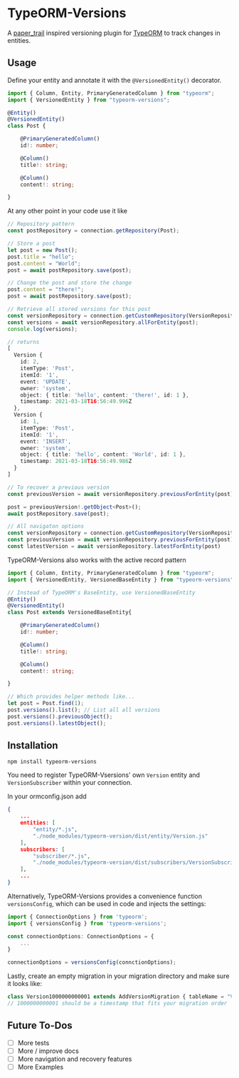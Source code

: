 # TypeORM-Versions

A [paper_trail](https://github.com/paper-trail-gem/paper_trail) inspired versioning plugin for [TypeORM](https://typeorm.io/) to track changes in entities.

## Usage

Define your entity and annotate it with the `@VersionedEntity()` decorator.

```typescript
import { Column, Entity, PrimaryGeneratedColumn } from "typeorm";
import { VersionedEntity } from "typeorm-versions";

@Entity()
@VersionedEntity()
class Post {

    @PrimaryGeneratedColumn()
    id!: number;

    @Column()    
    title!: string;

    @Column()
    content!: string;

}
```

At any other point in your code use it like

```typescript
// Repository pattern
const postRepository = connection.getRepository(Post);

// Store a post
let post = new Post();
post.title = "hello";
post.content = "World";
post = await postRepository.save(post);

// Change the post and store the change
post.content = "there!";
post = await postRepository.save(post);

// Retrieve all stored versions for this post
const versionRepository = connection.getCustomRepository(VersionRepository);
const versions = await versionRepository.allForEntity(post);
console.log(versions);

// returns
[
  Version {
    id: 2,
    itemType: 'Post',
    itemId: '1',
    event: 'UPDATE',
    owner: 'system',
    object: { title: 'hello', content: 'there!', id: 1 },
    timestamp: 2021-03-18T16:56:49.996Z
  },
  Version {
    id: 1,
    itemType: 'Post',
    itemId: '1',
    event: 'INSERT',
    owner: 'system',
    object: { title: 'hello', content: 'World', id: 1 },
    timestamp: 2021-03-18T16:56:49.986Z
  }
]

// To recover a previous version
const previousVersion = await versionRepository.previousForEntity(post);

post = previousVersion!.getObject<Post>();
await postRepository.save(post);

// All navigaton options
const versionRepository = connection.getCustomRepository(VersionRepository);
const previousVersion = await versionRepository.previousForEntity(post);
const latestVersion = await versionRepository.latestForEntity(post)
```

TypeORM-Versions also works with the active record pattern

```typescript
import { Column, Entity, PrimaryGeneratedColumn } from "typeorm";
import { VersionedEntity, VersionedBaseEntity } from "typeorm-versions";

// Instead of TypeORM's BaseEntity, use VersionedBaseEntity
@Entity()
@VersionedEntity()
class Post extends VersionedBaseEntity{

    @PrimaryGeneratedColumn()
    id!: number;

    @Column()    
    title!: string;

    @Column()
    content!: string;

}

// Which provides helper methods like...
let post = Post.find(1);
post.versions().list(); // List all all versions
post.versions().previousObject();
post.versions().latestObject();

```

## Installation

```
npm install typeorm-versions
```

You need to register TypeORM-Vsersions' own `Version` entity and `VersionSubscriber` within your connection.

In your ormconfig.json add

```json
{
    ...
    entities: [
        "entity/*.js",
        "./node_modules/typeorm-version/dist/entity/Version.js" 
    ],
    subscribers: [
        "subscriber/*.js",
        "./node_modules/typeorm-version/dist/subscribers/VersionSubscriber.js"
    ],
    ...
}
```

Alternatively, TypeORM-Versions provides a convenience function `versionsConfig`, which can be used in code and injects the settings:

```typescript
import { ConnectionOptions } from 'typeorm';
import { versionsConfig } from 'typeorm-versions';

const connectionOptions: ConnectionOptions = {
    ...
}

connectionOptions = versionsConfig(connctionOptions);
```

Lastly, create an empty migration in your migration directory and make sure it looks like:

```typescript
class Version1000000000001 extends AddVersionMigration { tableName = "Version1000000000001" }
// 1000000000001 should be a timestamp that fits your migration order
```

## Future To-Dos
- [ ] More tests
- [ ] More / improve docs
- [ ] More navigation and recovery features
- [ ] More Examples

